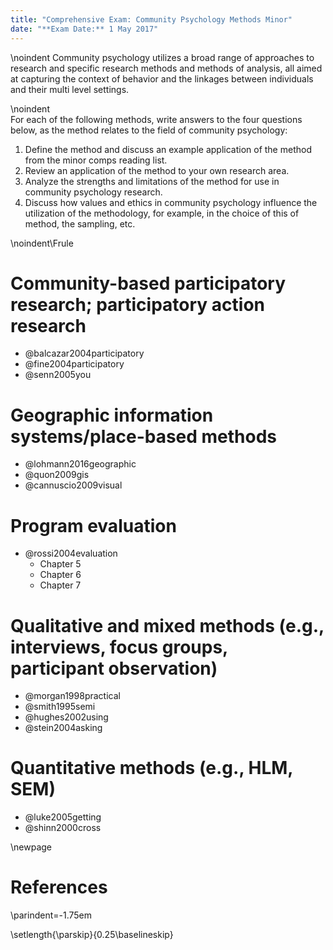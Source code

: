 ```yaml
---
title: "Comprehensive Exam: Community Psychology Methods Minor"
date: "**Exam Date:** 1 May 2017"
---
```


\noindent
Community psychology utilizes a broad range of approaches to research and specific research methods and methods of analysis, all aimed at capturing the context of behavior and the linkages between individuals and their multi level settings.

\noindent\
For each of the following methods, write answers to the four questions below, as the method relates to the field of community psychology:

1. Define the method and discuss an example application of the method from the minor comps reading list.
2. Review an application of the method to your own research area.
3. Analyze the strengths and limitations of the method for use in community psychology research.
4. Discuss how values and ethics in community psychology influence the utilization of the methodology, for example, in the choice of this of method, the sampling, etc.

\noindent\Frule

# Community-based participatory research; participatory action research

- @balcazar2004participatory
- @fine2004participatory
- @senn2005you

# Geographic information systems/place-based methods

- @lohmann2016geographic
- @quon2009gis
- @cannuscio2009visual

# Program evaluation

- @rossi2004evaluation
    - Chapter 5
    - Chapter 6
    - Chapter 7


# Qualitative and mixed methods (e.g., interviews, focus groups, participant observation)

- @morgan1998practical
- @smith1995semi
- @hughes2002using
- @stein2004asking


# Quantitative methods (e.g., HLM, SEM)

- @luke2005getting
- @shinn2000cross


\newpage

# References


\parindent=-1.75em

\setlength{\parskip}{0.25\baselineskip}
